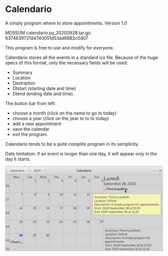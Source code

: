 # Calendario
A simply program where to store appointments.
Version 1.0

MD5SUM calendario.py_20200928.tar.gz: 6374639721d4740051d53ad6882c0d07

This program is free to use and modify for everyone.

Calendario stores all the events in a standard ics file.
Because of the huge specs of this format, only the necessary fields will be used:
- Summary
- Location
- Destription
- Dtstart (starting date and time)
- Dtend (ending date and time).

The button bar from left:
- choose a month (click on the name to go to today)
- choose a year (click on the year to to to today)
- add a new appointment
- save the calendar
- exit the program.

Calendario tends to be a quite complite program in its semplicity.

Date limitation: if an event is longer than one day, it will appear only in the day it starts.

![My image](https://github.com/frank038/Calendario/blob/master/image.png)
